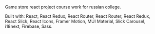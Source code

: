 Game store react project course work for russian college.

Built with: React, React Redux, React Router, React Router, React Redux, React Slick, React Icons, Framer Motion, MUI Material, Slick Carousel, i18next, Firebase, Sass.
